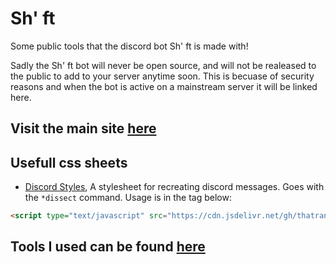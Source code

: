 # Sh' ft
Some public tools that the discord bot Sh' ft is made with!

Sadly the Sh' ft bot will never be open source, and will not be realeased to the public to add to your server anytime soon. This is becuase of security reasons and when the bot is active on a mainstream server it will be linked here.
## Visit the main site [here](https://thatrandomperson5.github.io/Sh-ft/)


## Usefull css sheets
* [Discord Styles](https://github.com/thatrandomperson5/Sh-ft/tree/main/css), A stylesheet for recreating discord messages. Goes with the `*dissect` command. Usage is in the tag below:
```html
<script type="text/javascript" src="https://cdn.jsdelivr.net/gh/thatrandomperson5/Sh-ft@21bfe82/css/init.js">
```

## Tools I used can be found [here](https://github.com/thatrandomperson5/Sh-ft/tree/main/tools%20galore)


